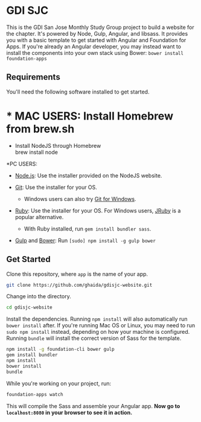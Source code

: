 # GDI SJC

This is the GDI San Jose Monthly Study Group project to build a website for the chapter. It's powered by Node, Gulp, Angular, and libsass. It provides you with a basic template to get started with Angular and Foundation for Apps. If you're already an Angular developer, you may instead want to install the components into your own stack using Bower: `bower install foundation-apps`

## Requirements

You'll need the following software installed to get started.
 
 # * MAC USERS: Install Homebrew from brew.sh
  * Install NodeJS through Homebrew		
  		brew install node
  
  *PC USERS: 
  * [Node.js](http://nodejs.org): Use the installer provided on the NodeJS website.

  * [Git](http://git-scm.com/downloads): Use the installer for your OS.
    * Windows users can also try [Git for Windows](http://git-for-windows.github.io/).
  * [Ruby](https://www.ruby-lang.org/en/): Use the installer for your OS. For Windows users, [JRuby](http://jruby.org/) is a popular alternative.
    * With Ruby installed, run `gem install bundler sass`.
  * [Gulp](http://gulpjs.com/) and [Bower](http://bower.io): Run `[sudo] npm install -g gulp bower`

## Get Started
Clone this repository, where `app` is the name of your app.

```bash
git clone https://github.com/ghaida/gdisjc-website.git
```

Change into the directory.

```bash
cd gdisjc-website
```

Install the dependencies. Running `npm install` will also automatically run `bower install` after. If you're running Mac OS or Linux, you may need to run `sudo npm install` instead, depending on how your machine is configured. Running `bundle` will install the correct version of Sass for the template.

```bash
npm install -g foundation-cli bower gulp
gem install bundler
npm install
bower install
bundle
```

While you're working on your project, run:

```bash
foundation-apps watch
```

This will compile the Sass and assemble your Angular app. **Now go to `localhost:8080` in your browser to see it in action.**